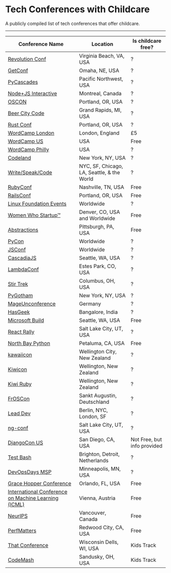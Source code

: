 # Tech Conferences with Childcare
A publicly compiled list of tech conferences that offer childcare.

-------------

| Conference Name | Location | Is childcare free? |
| ------------- | -------------| ------------- |
| [Revolution Conf](revolutionconf.com) | Virginia Beach, VA, USA | ? |
| [GetConf](getconfomaha.com) | Omaha, NE, USA | ? | 
| [PyCascades](2020.pycascades.com) | Pacific Northwest, USA | ? | 
| [Node+JS Interactive](https://events19.linuxfoundation.org/events/nodejs-interactive-2019/) | Montreal, Canada | ? | 
| [OSCON](https://conferences.oreilly.com/oscon/oscon-or) | Portland, OR, USA | ? | 
| [Beer City Code](beercitycode.com) | Grand Rapids, MI, USA | ? | 
| [Rust Conf](https://rustconf.com/) | Portland, OR, USA | ? | 
| [WordCamp London](https://2020.london.wordcamp.org/) | London, England | £5 | 
| [WordCamp US](https://2020.us.wordcamp.org/) | USA | Free | 
| [WordCamp Philly](2019.philadelphia.wordcamp.org) | USA | ? | 
| [Codeland](codelandconf.com) | New York, NY, USA | ? | 
| [Write/Speak/Code](writespeakcode.com) | NYC, SF, Chicago, LA, Seattle, & the World | ? | 
| [RubyConf](rubyconf.org) | Nashville, TN, USA | Free | 
| [RailsConf](railsconf.org) | Portland, OR, USA | Free | 
| [Linux Foundation Events](https://events.linuxfoundation.org) | Worldwide | ? | 
| [Women Who Startup™](womenwhostartup.com) | Denver, CO, USA and Worldwide | Free | 
| [Abstractions](abstractions.io) | Pittsburgh, PA, USA | Free | 
| [PyCon](https://pycon.org/) | Worldwide | ? | 
| [JSConf](https://jsconf.com/) | Worldwide | ? |
| [CascadiaJS](2020.cascadiajs.com) | Seattle, WA, USA | ? |
| [LambdaConf](lambdaconf.zohobackstage.com/LambdaConf2020) | Estes Park, CO, USA | ? |
| [Stir Trek](stirtrek.com) | Columbus, OH, USA | ? |
| [PyGotham](pygotham.org) | New York, NY, USA | ? |
| [MageUnconference](mageunconference.org) | Germany | ? |
| [HasGeek](hasgeek.com) | Bangalore, India | ? |
| [Microsoft Build](https://www.microsoft.com/en-us/build) | Seattle, WA, USA | Free |
| [React Rally](reactrally.com) | Salt Lake City, UT, USA | ? |
| [North Bay Python](northbaypython.org) | Petaluma, CA, USA | Free |
| [kawaiicon](kawaiicon.org) | Wellington City, New Zealand | ? |
| [Kiwicon](KIWICON.ORG) | Wellington, New Zealand | ? |
| [Kiwi Ruby](kiwi.ruby.nz) | Wellington, New Zealand | ? |
| [FrOSCon](froscon.org) | Sankt Augustin, Deutschland | ? |
| [Lead Dev](https://theleaddeveloper.com/) | Berlin, NYC, London, SF | ? |
| [ng-conf](ng-conf.org) | Salt Lake City, UT, USA | ? |
| [DjangoCon US](https://2019.djangocon.us/) | San Diego, CA, USA | Not Free, but info provided |
| [Test Bash](https://www.ministryoftesting.com/testbash) | Brighton, Detroit, Netherlands | ? |
| [DevOpsDays MSP](https://devopsdays.org/events/2019-minneapolis/welcome/) | Minneapolis, MN, USA | ? |
| [Grace Hopper Conference](https://ghc.anitab.org/) | Orlando, FL, USA | Free |
| [International Conference on Machine Learning (ICML)](https://icml.cc/) | Vienna, Austria | Free |
| [NeurIPS](https://nips.cc/) | Vancouver, Canada | Free |
| [PerfMatters](https://perfmattersconf.com/) | Redwood City, CA, USA | Free |
| [That Conference](https://www.thatconference.com/wi) | Wisconsin Dells, WI, USA | Kids Track |
| [CodeMash](https://www.codemash.org/) | Sandusky, OH, USA | Kids Track |
